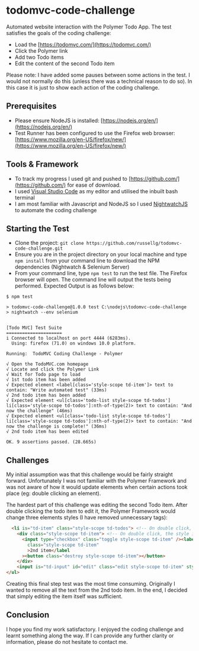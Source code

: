 # todomvc-code-challenge

Automated website interaction with the Polymer Todo App. The test satisfies the goals of the coding challenge:

- Load the [https://todomvc.com/](https://todomvc.com/)
- Click the Polymer link
- Add two Todo items
- Edit the content of the second Todo item

Please note: I have added some pauses between some actions in the test. I would not normally do this (unless there was a technical reason to do so). In this case it is just to show each action of the coding challenge.

## Prerequisites

- Please ensure NodeJS is installed: [https://nodejs.org/en/](https://nodejs.org/en/)
- Test Runner has been configured to use the Firefox web browser: [https://www.mozilla.org/en-US/firefox/new/](https://www.mozilla.org/en-US/firefox/new/)

## Tools & Framework

- To track my progress I used git and pushed to [https://github.com/](https://github.com/) for ease of download.
- I used [Visual Studio Code](https://code.visualstudio.com) as my editor and utilised the inbuilt bash terminal
- I am most familiar with Javascript and NodeJS so I used [NightwatchJS](https://nightwatchjs.org/) to automate the coding challenge

## Starting the Test

- Clone the project: `git clone https://github.com/russellg/todomvc-code-challenge.git`
- Ensure you are in the project directory on your local machine and type `npm install` from your command line to download the NPM dependencies (Nightwatch & Selenium Server)
- From your command line, type `npm test` to run the test file. The Firefox browser will open. The command line will output the tests being performed. Expected Output is as follows below:

```
$ npm test

> todomvc-code-challenge@1.0.0 test C:\nodejs\todomvc-code-challenge
> nightwatch --env selenium


[Todo MVC] Test Suite
=====================
i Connected to localhost on port 4444 (6283ms).
  Using: firefox (71.0) on windows 10.0 platform.

Running:  TodoMVC Coding Challenge - Polymer

√ Open the TodoMVC.com homepage
√ Locate and click the Polymer Link
√ Wait for Todo page to load
√ 1st todo item has been added
√ Expected element <label[class='style-scope td-item']> text to contain: "Write automated test" (33ms)
√ 2nd todo item has been added
√ Expected element <ul[class='todo-list style-scope td-todos'] li[class='style-scope td-todos']:nth-of-type(2)> text to contain: "And now the challenge" (46ms)
√ Expected element <ul[class='todo-list style-scope td-todos'] li[class='style-scope td-todos']:nth-of-type(2)> text to contain: "And now the challenge is complete!" (36ms)
√ 2nd todo item has been edited

OK. 9 assertions passed. (28.665s)
```

## Challenges

My initial assumption was that this challenge would be fairly straight forward. Unfortunately I was not familiar with the Polymer Framework and was not aware of how it would update elements when certain actions took place (eg: double clicking an element).

The hardest part of this challenge was editing the second Todo item. After double clicking the todo item to edit it, the Polymer Framework would change three elements styles (I have removed unnecessary tags):

```html
  <li is="td-item" class="style-scope td-todos"> <!-- On double click, the class name changes to: "style-scope td-todos editing" -->
    <div class="style-scope td-item"> <!-- On double click, the style is updated to style="display: none;" -->
      <input type="checkbox" class="toggle style-scope td-item" /><label
        class="style-scope td-item"
        >2nd item</label
      ><button class="destroy style-scope td-item"></button>
    </div>
    <input is="td-input" id="edit" class="edit style-scope td-item" style="display: none;"> <!-- On double click, style="display: none;" would update to: style="" -->
</ul>
```

Creating this final step test was the most time consuming. Originally I wanted to remove all the text from the 2nd todo item. In the end, I decided that simply editing the item itself was sufficient.

## Conclusion

I hope you find my work satisfactory. I enjoyed the coding challenge and learnt something along the way. If I can provide any further clarity or information, please do not hesitate to contact me.

